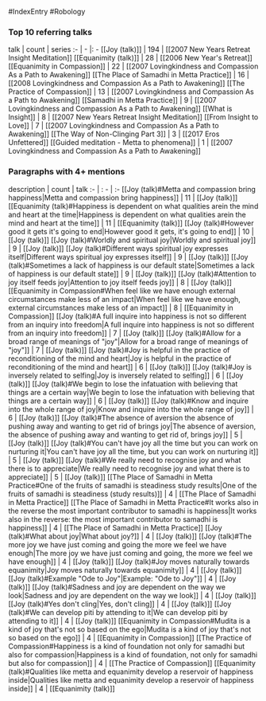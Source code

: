 #IndexEntry #Robology

### Top 10 referring talks
talk | count | series
:- | - |: -
[[Joy (talk)]] | 194 | [[2007 New Years Retreat Insight Meditation]]
[[Equanimity (talk)]] | 28 | [[2006 New Year's Retreat]]
[[Equanimity in Compassion]] | 22 | [[2007 Lovingkindness and Compassion As a Path to Awakening]]
[[The Place of Samadhi in Metta Practice]] | 16 | [[2008 Lovingkindness and Compassion As a Path to Awakening]]
[[The Practice of Compassion]] | 13 | [[2007 Lovingkindness and Compassion As a Path to Awakening]]
[[Samadhi in Metta Practice]] | 9 | [[2007 Lovingkindness and Compassion As a Path to Awakening]]
[[What is Insight]] | 8 | [[2007 New Years Retreat Insight Meditation]]
[[From Insight to Love]] | 7 | [[2007 Lovingkindness and Compassion As a Path to Awakening]]
[[The Way of Non-Clinging Part 3]] | 3 | [[2017 Eros Unfettered]]
[[Guided meditation - Metta to phenomena]] | 1 | [[2007 Lovingkindness and Compassion As a Path to Awakening]]

### Paragraphs with 4+ mentions
description | count | talk
:- | : - | :-
[[Joy (talk)#Metta and compassion bring happiness\|Metta and compassion bring happiness]] | 11 | [[Joy (talk)]]
[[Equanimity (talk)#Happiness is dependent on what qualities arein the mind and heart at the time\|Happiness is dependent on what qualities arein the mind and heart at the time]] | 11 | [[Equanimity (talk)]]
[[Joy (talk)#However good it gets it's going to end\|However good it gets, it's going to end]] | 10 | [[Joy (talk)]]
[[Joy (talk)#Worldly and spiritual joy\|Worldly and spiritual joy]] | 9 | [[Joy (talk)]]
[[Joy (talk)#Different ways spiritual joy expresses itself\|Different ways spiritual joy expresses itself]] | 9 | [[Joy (talk)]]
[[Joy (talk)#Sometimes a lack of happiness is our default state\|Sometimes a lack of happiness is our default state]] | 9 | [[Joy (talk)]]
[[Joy (talk)#Attention to joy itself feeds joy\|Attention to joy itself feeds joy]] | 8 | [[Joy (talk)]]
[[Equanimity in Compassion#When feel like we have enough external circumstances make less of an impact\|When feel like we have enough, external circumstances make less of an impact]] | 8 | [[Equanimity in Compassion]]
[[Joy (talk)#A full inquire into happiness is not so different from an inquiry into freedom\|A full inquire into happiness is not so different from an inquiry into freedom]] | 7 | [[Joy (talk)]]
[[Joy (talk)#Allow for a broad range of meanings of "joy"\|Allow for a broad range of meanings of "joy"]] | 7 | [[Joy (talk)]]
[[Joy (talk)#Joy is helpful in the practice of reconditioning of the mind and heart\|Joy is helpful in the practice of reconditioning of the mind and heart]] | 6 | [[Joy (talk)]]
[[Joy (talk)#Joy is inversely related to selfing\|Joy is inversely related to selfing]] | 6 | [[Joy (talk)]]
[[Joy (talk)#We begin to lose the infatuation with believing that things are a certain way\|We begin to lose the infatuation with believing that things are a certain way]] | 6 | [[Joy (talk)]]
[[Joy (talk)#Know and inquire into the whole range of joy\|Know and inquire into the whole range of joy]] | 6 | [[Joy (talk)]]
[[Joy (talk)#The absence of aversion the absence of pushing away and wanting to get rid of brings joy\|The absence of aversion, the absence of pushing away and wanting to get rid of, brings joy]] | 5 | [[Joy (talk)]]
[[Joy (talk)#You can't have joy all the time but you can work on nurturing it\|You can't have joy all the time, but you can work on nurturing it]] | 5 | [[Joy (talk)]]
[[Joy (talk)#We really need to recognise joy and what there is to appreciate\|We really need to recognise joy and what there is to appreciate]] | 5 | [[Joy (talk)]]
[[The Place of Samadhi in Metta Practice#One of the fruits of samadhi is steadiness study results\|One of the fruits of samadhi is steadiness (study results)]] | 4 | [[The Place of Samadhi in Metta Practice]]
[[The Place of Samadhi in Metta Practice#It works also in the reverse the most important contributor to samadhi is happiness\|It works also in the reverse: the most important contributor to samadhi is happiness]] | 4 | [[The Place of Samadhi in Metta Practice]]
[[Joy (talk)#What about joy\|What about joy?]] | 4 | [[Joy (talk)]]
[[Joy (talk)#The more joy we have just coming and going the more we feel we have enough\|The more joy we have just coming and going, the more we feel we have enough]] | 4 | [[Joy (talk)]]
[[Joy (talk)#Joy moves naturally towards equanimity\|Joy moves naturally towards equanimity]] | 4 | [[Joy (talk)]]
[[Joy (talk)#Example "Ode to Joy"\|Example: "Ode to Joy"]] | 4 | [[Joy (talk)]]
[[Joy (talk)#Sadness and joy are dependent on the way we look\|Sadness and joy are dependent on the way we look]] | 4 | [[Joy (talk)]]
[[Joy (talk)#Yes don't cling\|Yes, don't cling]] | 4 | [[Joy (talk)]]
[[Joy (talk)#We can develop piti by attending to it\|We can develop piti by attending to it]] | 4 | [[Joy (talk)]]
[[Equanimity in Compassion#Mudita is a kind of joy that's not so based on the ego\|Mudita is a kind of joy that's not so based on the ego]] | 4 | [[Equanimity in Compassion]]
[[The Practice of Compassion#Happiness is a kind of foundation not only for samadhi but also for compassion\|Happiness is a kind of foundation, not only for samadhi but also for compassion]] | 4 | [[The Practice of Compassion]]
[[Equanimity (talk)#Qualities like metta and equanimity develop a reservoir of happiness inside\|Qualities like metta and equanimity develop a reservoir of happiness inside]] | 4 | [[Equanimity (talk)]]

